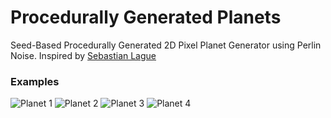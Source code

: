 # Procedurally Generated Planets
Seed-Based Procedurally Generated 2D Pixel Planet Generator using Perlin Noise. Inspired by [Sebastian Lague](https://www.youtube.com/@SebastianLague)
### Examples
![Planet 1](https://github.com/diellzacitaku/procedurally-generated-planets/assets/165426743/11d2bbf0-d95c-4f94-b0ef-f046c806ef2d)
![Planet 2](https://github.com/diellzacitaku/procedurally-generated-planets/assets/165426743/46d6aa0e-08f6-4b2e-9b7d-4809b42d4766)
![Planet 3](https://github.com/diellzacitaku/procedurally-generated-planets/assets/165426743/c22611e9-6688-4bca-b4ef-cfbf01e6b639)
![Planet 4](https://github.com/diellzacitaku/procedurally-generated-planets/assets/165426743/b9c86a2b-7ce7-4f81-9090-353c55ae9f35)